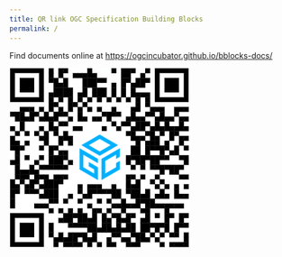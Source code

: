 ```yaml
---
title: QR link OGC Specification Building Blocks
permalink: /
---
```

Find documents online at https://ogcincubator.github.io/bblocks-docs/

![](../assets/bblocks-qr.png)


